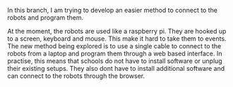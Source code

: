 In this branch, I am trying to develop an easier method to connect to the robots and program them.  

At the moment, the robots are used like a raspberry pi. They are hooked up to a screen, keyboard and mouse. This make it hard to take them to events.
The new method being explored is to use a single cable to connect to the robots from a laptop and program them through a web based interface. 
In practise, this means that schools do not have to install software or unplug their existing setups.
They also dont have to install additional software and can connect to the robots through the browser.
